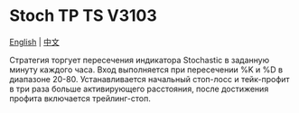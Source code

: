 # Stoch TP TS V3103
[English](README.md) | [中文](README_cn.md)

Стратегия торгует пересечения индикатора Stochastic в заданную минуту каждого часа. Вход выполняется при пересечении %K и %D в диапазоне 20-80. Устанавливается начальный стоп-лосс и тейк-профит в три раза больше активирующего расстояния, после достижения профита включается трейлинг-стоп.
